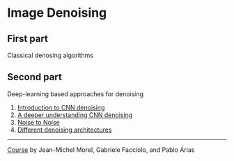 # Image Denoising

## First part
Classical denosing algorithms

## Second part
Deep-learning based approaches for denoising
1. [Introduction to CNN denoising](part-2/tp1_denoising.ipynb)
2. [A deeper understanding CNN denoising](part-2/tp2_denoising.ipynb)
3. [Noise to Noise](part-2/tp3_denoising.ipynb)
4. [Different denoising architectures](part-2/tp4_denoising.ipynb)

---
[Course](https://www.dropbox.com/sh/p8yuin5u3o58cy9/AAAL5RzdqV75K4Zdj03bSd9ja?dl=0) by Jean-Michel Morel, Gabriele Facciolo, and Pablo Arias